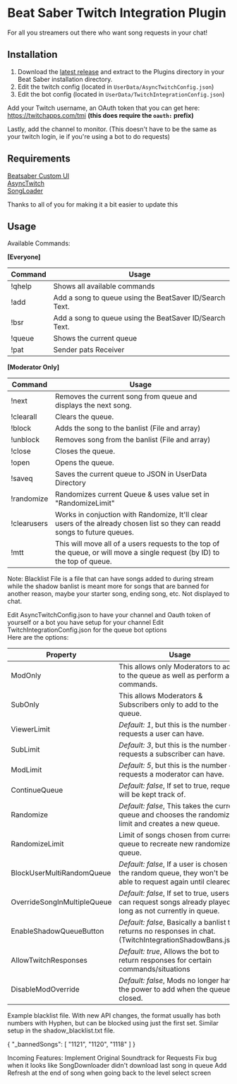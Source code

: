 # Beat Saber Twitch Integration Plugin
For all you streamers out there who want song requests in your chat!

## Installation
1. Download the [latest release](https://github.com/MrMoogles/Beat-Saber-Twitch-Integration/releases) and extract to the Plugins directory in your Beat Saber installation directory.
2. Edit the twitch config (located in `UserData/AsyncTwitchConfig.json`)  
3. Edit the bot config (located in `UserData/TwitchIntegrationConfig.json`) 

Add your Twitch username, an OAuth token that you can get here: https://twitchapps.com/tmi **(this does require the `oauth:` prefix)**  

Lastly, add the channel to monitor. (This doesn't have to be the same as your twitch login, ie if you're using a bot to do requests)

## Requirements
[Beatsaber Custom UI](https://github.com/brian91292/BeatSaber-CustomUI)   
[AsyncTwitch](https://github.com/Soliel/AsyncTwitch)  
[SongLoader](https://github.com/xyonico/BeatSaberSongLoader)  

Thanks to all of you for making it a bit easier to update this

## Usage
Available Commands:

**[Everyone]**  

| Command | Usage                                                                                                                                                         |
|--------------|---------------------------------------------------------------------------------------------------------------------------------------------------------------|
| !qhelp       | Shows all available commands                                                                                                                                  |
| !add <song>  | Add a song to queue using the BeatSaver ID/Search Text.                                                                                                       |
| !bsr <song>  | Add a song to queue using the BeatSaver ID/Search Text.                                                                                                       |
| !queue       | Shows the current queue                                                                                                                                       |
| !pat <name>  | Sender pats Receiver                                                                                                                                          |

**[Moderator Only]**  

| Command     | Usage                                                                                                                                |
|-------------|--------------------------------------------------------------------------------------------------------------------------------------|
| !next                 | Removes the current song from queue and displays the next   song.                                                          |
| !clearall             | Clears the queue.                                                                                                          |
| !block                | Adds the song to the banlist (File and array)                                                                              |
| !unblock <id>         | Removes song from the banlist (File and array)                                                                             |
| !close                | Closes the queue.                                                                                                          |
| !open                 | Opens the queue.                                                                                                           |
| !saveq                | Saves the current queue to JSON in UserData Directory                                                                      |
| !randomize            | Randomizes current Queue & uses value set in "RandomizeLimit"                                                              |
| !clearusers           | Works in conjuction with Randomize, It'll clear users of the already chosen list so they can readd songs to future queues. |
| !mtt <id or username> | This will move all of a users requests to the top of the queue, or will move a single request (by ID) to the top of queue. |

Note: Blacklist File is a file that can have songs added to during stream while the shadow banlist is meant more for songs that are banned for another reason, maybe your starter song, ending song, etc. Not displayed to chat.  

Edit AsyncTwitchConfig.json to have your channel and Oauth token of yourself or a bot you have setup for your channel
Edit TwitchIntegrationConfig.json for the queue bot options  
Here are the options:  

| Property                    | Usage                                                                                                          |
|-----------------------------|----------------------------------------------------------------------------------------------------------------|
| ModOnly                     | This allows only Moderators to add to the queue as well as perform any commands.                               |
| SubOnly                     | This allows Moderators & Subscribers only to add to the queue.                                                 |
| ViewerLimit                 | *Default: 1*, but this is the number of requests a user can have.               |
| SubLimit                    | *Default: 3*, but this is the number of requests a subscriber can have.         |
| ModLimit                    | *Default: 5*, but this is the number of requests a moderator can have.          |
| ContinueQueue               | *Default: false*, If set to true, requests will be kept track of.                                              |
| Randomize                   | *Default: false*, This takes the current queue and chooses the randomize limit and creates a new queue.        |
| RandomizeLimit              | Limit of songs chosen from current queue to recreate new randomized queue.                                     |
| BlockUserMultiRandomQueue   | *Default: false*, If a user is chosen for the random queue, they won't be able to request again until cleared. |
| OverrideSongInMultipleQueue | *Default: false*, If set to true, users can request songs already played as long as not currently in queue.    |
| EnableShadowQueueButton     | *Default: false*, Basically a banlist that returns no responses in chat. (TwitchIntegrationShadowBans.json)                                                |
| AllowTwitchResponses     | *Default: true*, Allows the bot to return responses for certain commands/situations                                       |
| DisableModOverride     | *Default: false*, Mods no longer have the power to add when the queue is closed. |

Example blacklist file. With new API changes, the format usually has both numbers with Hyphen, but can be blocked using just the first set.
Similar setup in the shadow_blacklist.txt file.

{
    "_bannedSongs": [
        "1121",
        "1120",
        "1118"
    ]
}

Incoming Features:
Implement Original Soundtrack for Requests
Fix bug when it looks like SongDownloader didn't download last song in queue
Add Refresh at the end of song when going back to the level select screen
